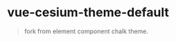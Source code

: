 <!--
 * @Author: zouyaoji@https://github.com/zouyaoji
 * @Date: 2021-10-11 13:15:03
 * @LastEditTime: 2021-10-12 15:48:17
 * @LastEditors: zouyaoji
 * @Description:
 * @FilePath: \vue-cesium@next\packages\theme-default\README.md
-->

# vue-cesium-theme-default

> fork from element component chalk theme.
